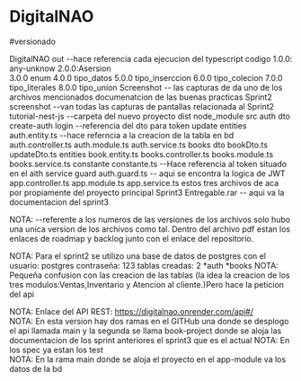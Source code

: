 # DigitalNAO
#versionado

DigitalNAO
  out  --hace referencia cada ejecucion del typescript
  codigo
      1.0.0: any-unknow
      2.0.0:Asersion                                     
      3.0.0 enum
      4.0.0 tipo_datos
      5.0.0 tipo_inserccion
      6.0.0 tipo_colecion
      7.0.0 tipo_literales
      8.0.0 tipo_union
  Screenshot -- las capturas de da uno de los archivos mencionados
  documenatcion de las buenas practicas
  Sprint2
     screenshot --van todas las capturas de pantallas relacionada al Sprint2
     tutorial-nest-js --carpeta del nuevo proyecto
        dist
        node_module
        src
           auth
              dto
                create-auth
                login --referencia del dto para token
                update
              entities
                 auth.entity.ts --hace referncia a la creacion de la tabla en bd
              auth.controller.ts
              auth.module.ts
              auth.service.ts
           books
             dto
                bookDto.ts
                updateDto.ts
              entities
                 book.entity.ts
              books.controller.ts
              books.module.ts
              books.service.ts
            constante
                constante.ts --Hace referencia al token situado en el aith service
            guard
              auth.guard.ts -- aqui se encontra la logica de JWT
            app.controller.ts
            app.module.ts
            app.service.ts    estos tres archivos de aca por propiamente del proyecto principal
   Sprint3
       Entregable.rar -- aqui va la documentacion del sprint3 

          
  NOTA: --referente a los numeros de las versiones de los archivos solo hubo una unica version de los archivos como tal.
   Dentro del archivo pdf estan los enlaces de roadmap y backlog junto con el enlace del repositorio. 
  
  NOTA: Para el sprint2 se utilizo una base de datos de postgres
     con el usuario: postgres
     contraseña: 123
     tablas creadas: 2
         *auth
         *books
  NOTA: Pequeña confusion con las creacion de las tablas (la idea la creacion de los tres modulos:Ventas,Inventario y Atencion al cliente.)Pero hace la peticion del api


NOTA: Enlace del API REST: https://digitalnao.onrender.com/api#/  
NOTA: En esta version hay dos ramas en el GITHub una donde se desplogo el api llamada main y la segunda se llama book-project 
donde se aloja  las documentacion de los sprint anteriores el sprint3 que es el actual
NOTA: En los spec ya estan los test  
NOTA: En la rama main donde se aloja el proyecto en el app-module va los datos de la bd